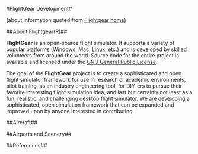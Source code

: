#FlightGear Development#

(about information quoted from [Flightgear home](https://www.flightgear.org/about/))

##About Flightgear(R)##

**FlightGear** is an open-source flight simulator.  It  supports a variety of popular platforms (Windows, Mac, Linux, etc.) and  is developed by skilled volunteers from around the world.  Source code  for the entire project is available and licensed under the [GNU General Public License](http://www.gnu.org/copyleft/gpl.html).

The goal of the **FlightGear** project is to create a  sophisticated and open flight simulator framework for use in research or academic environments, pilot training, as an industry engineering tool, for DIY-ers to pursue their favorite interesting flight simulation  idea, and last but certainly not least as a fun, realistic, and  challenging desktop flight simulator. We are developing a sophisticated, open simulation framework that can be expanded and improved upon by  anyone interested in contributing.


##Aircraft##

##Airports and Scenery##

##References##
